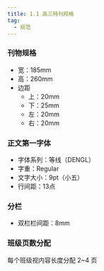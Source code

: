 ```yaml
---
title: 1.1 高三特刊规格
tag:
  - 规范
---
```


### 刊物规格
- 宽：185mm
- 高：260mm
- 边距
    - 上：20mm
    - 下：25mm
    - 左：20mm
    - 右：20mm

### 正文第一字体
- 字体系列：等线（DENGL）
- 字重：Regular
- 文字大小：9pt（小五）
- 行间距：13点

### 分栏
- 双栏栏间距：8mm

### 班级页数分配
每个班级视内容长度分配 2~4 页
